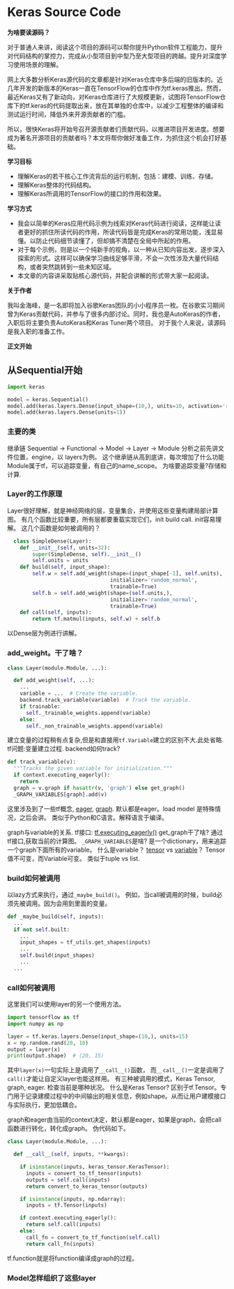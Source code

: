 # Keras Source Code
**为啥要读源码？**

对于普通人来讲，阅读这个项目的源码可以帮你提升Python软件工程能力，提升对代码结构的掌控力，完成从小型项目到中型乃至大型项目的跨越。提升对深度学习使用场景的理解。

网上大多数分析Keras源代码的文章都是针对Keras仓库中多后端的旧版本的。近几年开发的新版本的Keras一直在TensorFlow的仓库中作为tf.keras推出。然而，最近Keras又有了新动向，对Keras仓库进行了大规模更新，试图将TensorFlow仓库下的tf.keras的代码提取出来，放在其单独的仓库中，以减少工程整体的编译和测试运行时间，降低外来开源贡献者的门槛。

所以，很快Keras将开始号召开源贡献者们贡献代码，以推进项目开发进度。想要成为著名开源项目的贡献者吗？本文将帮你做好准备工作，为抓住这个机会打好基础。

**学习目标**

* 理解Keras的若干核心工作流背后的运行机制，包括：建模、训练、存储。
* 理解Keras整体的代码结构。
* 理解Keras所调用的TensorFlow的接口的作用和效果。

**学习方式**

* 我会以简单的Keras应用代码示例为线索对Keras代码进行阅读，这样能让读者更好的抓住所读代码的作用，所读代码皆是完成Keras的常用功能，浅显易懂。以防止代码细节读懂了，但却搞不清楚在全局中所起的作用。
* 对于每个示例，则是以一个纯新手的视角，以一种从已知内容出发，逐步深入探索的形式。这样可以确保学习曲线足够平滑，不会一次性涉及大量代码结构，或者突然跳转到一些未知区域。
* 本文章的内容讲采取贴核心源代码，并配合讲解的形式带大家一起阅读。

**关于作者**

我叫金海峰，是一名即将加入谷歌Keras团队的小小程序员一枚。在谷歌实习期间曾为Keras贡献代码，并参与了很多内部讨论。同时，我也是AutoKeras的作者，入职后将主要负责AutoKeras和Keras Tuner两个项目。
对于我个人来说，读源码是我入职的准备工作。

**正文开始**

## 从Sequential开始

```py
import keras

model = keras.Sequential()
model.add(keras.layers.Dense(input_shape=(10,), units=10, activation='relu'))
model.add(keras.layers.Dense(units=1))
```

### 主要的类
继承链
Sequential -> Functional -> Model -> Layer -> Module
分析之前先讲文件位置，engine，以 layers为例。
这个继承链从高到底讲，每次增加了什么功能
Module属于tf，可以追踪变量，有自己的name_scope。
为啥要追踪变量?存储和计算.

### Layer的工作原理

Layer很好理解，就是神经网络的层，变量集合，并使用这些变量构建局部计算图。
有几个函数比较重要，所有层都要重载实现它们，init build call.
init容易理解。
这几个函数是如何被调用的？

```py
  class SimpleDense(Layer):
    def __init__(self, units=32):
        super(SimpleDense, self).__init__()
        self.units = units
    def build(self, input_shape):
        self.w = self.add_weight(shape=(input_shape[-1], self.units),
                                 initializer='random_normal',
                                 trainable=True)
        self.b = self.add_weight(shape=(self.units,),
                                 initializer='random_normal',
                                 trainable=True)
    def call(self, inputs):
        return tf.matmul(inputs, self.w) + self.b
```

以Dense层为例进行讲解。

### add_weight。干了啥？

```py
class Layer(module.Module, ...):

  def add_weight(self, ...):
    ...
    variable = ...  # Create the variable.
    backend.track_variable(variable)  # Track the variable.
    if trainable:
      self._trainable_weights.append(variable)
    else:
      self._non_trainable_weights.append(variable)
```
建立变量的过程稍有点复杂,但是和直接用`tf.Variable`建立的区别不大.此处省略.
tf问题:变量建立过程.
backend如何track?

```py
def track_variable(v):
  """Tracks the given variable for initialization."""
  if context.executing_eagerly():
    return
  graph = v.graph if hasattr(v, 'graph') else get_graph()
  _GRAPH_VARIABLES[graph].add(v)
```
这里涉及到了一些tf概念,
[eager](https://www.tensorflow.org/guide/eager),
[graph](https://www.tensorflow.org/guide/intro_to_graphs).
默认都是eager。load model 是特殊情况，之后会讲。
类似于Python和C语言。解释语言于编译。

graph与variable的关系.
tf接口:
[tf.executing_eagerly()](https://www.tensorflow.org/api_docs/python/tf/executing_eagerly)
get_graph干了啥? 通过tf接口,获取当前的计算图。
`_GRAPH_VARIABLES`是啥? 是一个dictionary，用来追踪一个graph下面所有的variable。
什么是variable？
[tensor](https://www.tensorflow.org/guide/tensor)
vs
[variable](https://www.tensorflow.org/guide/variable)？
Tensor值不可变，而Variable可变。
类似于tuple vs list.


### build如何被调用
以lazy方式来执行，通过`_maybe_build()`。
例如，当call被调用的时候，build必须先被调用。因为会用到里面的变量。

```py
def _maybe_build(self, inputs):
  ...
  if not self.built:
    ...
    input_shapes = tf_utils.get_shapes(inputs)
    ...
    self.build(input_shapes)
    ...
  ...
```

### call如何被调用

这里我们可以使用layer的另一个使用方法。

```py
import tensorflow as tf
import numpy as np

layer = tf.keras.layers.Dense(input_shape=(10,), units=15)
x = np.random.rand(20, 10)
output = layer(x)
print(output.shape)  # (20, 15)
```

其中`layer(x)`一句实际上是调用了`__call__()`函数，
而`__call__()`一定是调用了`call()`才能让自定义layer也能这样用。
有三种被调用的模式，Keras Tensor, graph, eager.
检查当前是哪种状况。
什么是Keras Tensor?
区别于tf.Tensor。专门用于记录建模过程中的中间输出的相关信息，例如shape。从而让用户建模接口与实际执行，更加低耦合。

graph和eager由当前的context决定，默认都是eager，如果是graph，会把call函数进行转化，转化成graph。
伪代码如下。
```py
class Layer(module.Module, ...):

  def __call__(self, inputs, **kwargs):

    if isinstance(inputs, keras_tensor.KerasTensor):
      inputs = convert_to_tf_tensor(inputs)
      outputs = self.call(inputs)
      return convert_to_keras_tensor(outputs)

    if isinstance(inputs, np.ndarray):
      inputs = tf.Tensor(inputs)

    if context.executing_eagerly():
      return self.call(inputs)
    else:
      call_fn = convert_to_tf_function(self.call)
      return call_fn(inputs)
```
tf.function就是将function编译成graph的过程。

### Model怎样组织了这些layer